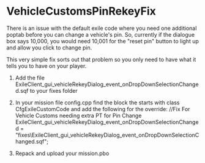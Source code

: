 # VehicleCustomsPinRekeyFix

There is an issue with the default exile code where you need one additional poptab before you can change a vehicle's pin. So, currently if the dialogue box says 10,000, you would need 10,001 for the "reset pin" button to light up and allow you click to change pin.

This very simple fix sorts out that problem so you only need to have what it tells you to have on your player.

1) Add the file ExileClient_gui_vehicleRekeyDialog_event_onDropDownSelectionChanged.sqf to your fixes folder

2) In your mission file config.cpp find the block the starts with class CfgExileCustomCode and add the following for the override:
    	//Fix For Vehicle Customs needing extra PT for Pin Change
	ExileClient_gui_vehicleRekeyDialog_event_onDropDownSelectionChanged = "fixes\ExileClient_gui_vehicleRekeyDialog_event_onDropDownSelectionChanged.sqf";
  
3) Repack and upload your mission.pbo
